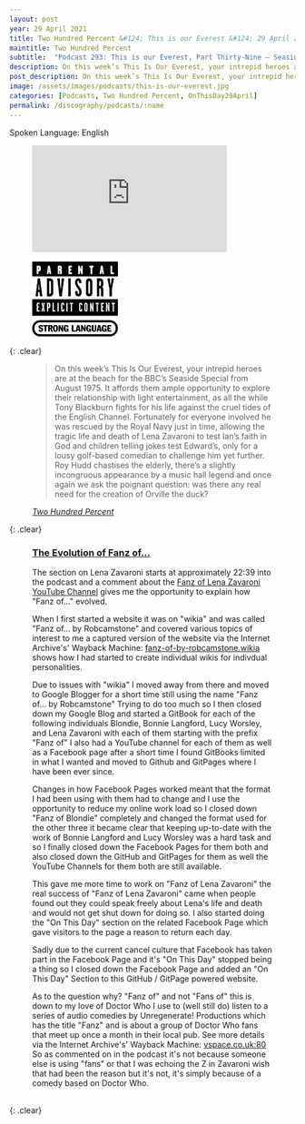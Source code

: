 ```yaml
---
layout: post
year: 29 April 2021
title: Two Hundred Percent &#124; This is our Everest &#124; 29 April 2021
maintitle: Two Hundred Percent
subtitle:  "Podcast 293: This is our Everest, Part Thirty-Nine – Seaside Special, 1975"
description: On this week’s This Is Our Everest, your intrepid heroes are at the beach for the BBC’s Seaside Special from August 1975. It affords them ample opportunity to explore their relationship with light entertainment.
post_description: On this week’s This Is Our Everest, your intrepid heroes are at the beach for the BBC’s Seaside Special from August 1975. It affords them ample opportunity to explore their relationship with light entertainment.
image: /assets/images/podcasts/this-is-our-everest.jpg
categories: [Podcasts, Two Hundred Percent, OnThisDay29April]
permalink: /discography/podcasts/:name
---
```


<p>Spoken Language: English</p>

<figure class="fig1">
<iframe title="Embed Player" width="100%" height="188px" src="https://embed.acast.com/5e6e25fd4e83901b2aa768d1/608a5c38c64da6791b76062c" scrolling="no" frameBorder="0" style="border:none;overflow:hidden;"></iframe>
</figure>

<figure class="fig2">
<img class="full-width" src="/assets/images/Parental_Advisory_Strong_Language_2002.png" />
</figure>

{: .clear}

<figure class="fig3">
<blockquote>On this week’s This Is Our Everest, your intrepid heroes are at the beach for the BBC’s Seaside Special from August 1975. It affords them ample opportunity to explore their relationship with light entertainment, as all the while Tony Blackburn fights for his life against the cruel tides of the English Channel. Fortunately for everyone involved he was rescued by the Royal Navy just in time, allowing the tragic life and death of Lena Zavaroni to test Ian’s faith in God and children telling jokes test Edward’s, only for a lousy golf-based comedian to challenge him yet further. Roy Hudd chastises the elderly, there’s a slightly incongruous appearance by a music hall legend and once again we ask the poignant question: was there any real need for the creation of Orville the duck?</blockquote>
<cite><a class="external-link" href="https://play.acast.com/s/twohundredpercent/this-is-our-everest-part-thirty-nine-seaside-special-1975">Two Hundred Percent</a></cite>
</figure>

{: .clear}

<figure class="fig3">
<h3 id="evolution"><a href="#evolution">The Evolution of Fanz of...</a></h3>
<p>The section on Lena Zavaroni starts at approximately 22:39 into the podcast and a comment about the <a class="external-link" href="https://www.youtube.com/@FanzOfLenaZavaroni">Fanz of Lena Zavaroni YouTube Channel</a> gives me the opportunity to explain how "Fanz of..." evolved.</p>
<p>When I first started a website it was on "wikia" and was called "Fanz of... by Robcamstone" and covered various topics of interest to me a captured version of the website via the Internet Archive's' Wayback Machine: <a class="external-link" href="https://web.archive.org/web/20151105074124/http://fanz-of-by-robcamstone.wikia.com/wiki/Robcamstone_Fanz_of...">fanz-of-by-robcamstone.wikia</a> shows how I had started to create individual wikis for indivdual personalities.</p>
<p>Due to issues with "wikia" I moved away from there and moved to Google Blogger for a short time still using the name "Fanz of... by Robcamstone" Trying to do too much so I then closed down my Google Blog and started a GitBook for each of the following individuals Blondie, Bonnie Langford, Lucy Worsley, and Lena Zavaroni with each of them starting with the prefix "Fanz of" I also had a YouTube channel for each of them as well as a Facebook page after a short time I found GitBooks limited in what I wanted and moved to Github and GitPages where I have been ever since.</p>
<p>Changes in how Facebook Pages worked meant that the format I had been using with them had to change and I use the opportunity to reduce my online work load so I closed down "Fanz of Blondie" completely and changed the format used for the other three it became clear that keeping up-to-date with the work of Bonnie Langford and Lucy Worsley was a hard task and so I finally closed down the Facebook Pages for them both and also closed down the GitHub and GitPages for them as well the YouTube Channels for them both are still available.</p>
<p>This gave me more time to work on "Fanz of Lena Zavaroni" the real success of "Fanz of Lena Zavaroni" came when people found out they could speak freely about Lena's life and death and would not get shut down for doing so. I also started doing the "On This Day" section on the related Facebook Page which gave visitors to the page a reason to return each day.</p>
<p>Sadly due to the current cancel culture that Facebook has taken part in the Facebook Page and it's "On This Day" stopped being a thing so I closed down the Facebook Page and added an "On This Day" Section to this GitHub / GitPage powered website.</p>
<p>As to the question why? "Fanz of" and not "Fans of" this is down to my love of Doctor Who I use to (well still do) listen to a series of audio comedies by Unregenerate! Productions which has the title "Fanz" and is about a group of Doctor Who fans that meet up once a month in their local pub. See more details via the Internet Archive's' Wayback Machine: <a class="external-link" href="http://web.archive.org/web/20040608181609/http://www.vspace.co.uk:80">vspace.co.uk:80</a> So as commented on in the podcast it's not because someone else is using "fans" or that I was echoing the Z in Zavaroni wish that had been the reason but it's not, it's simply because of a comedy based on Doctor Who.</p>
</figure>

<br />{: .clear}

<style>
.fig1 {width:68%;}
.fig2 {width:30%;}
</style>
